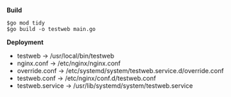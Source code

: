 **Build**

`$go mod tidy`<br>
`$go build -o testweb main.go`

**Deployment**

* testweb -> /usr/local/bin/testweb
* nginx.conf -> /etc/nginx/nginx.conf
* override.conf -> /etc/systemd/system/testweb.service.d/override.conf
* testweb.conf -> /etc/nginx/conf.d/testweb.conf
* testweb.service -> /usr/lib/systemd/system/testweb.service
